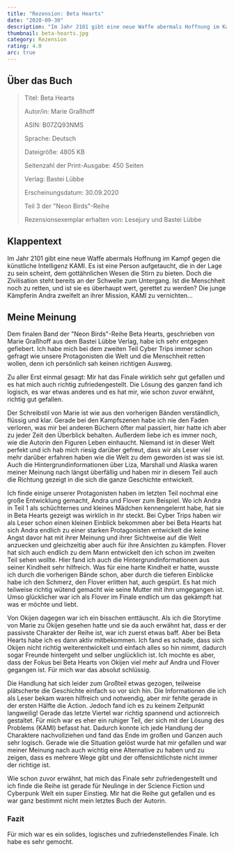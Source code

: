 ```yaml
---
title: "Rezension: Beta Hearts"
date: "2020-09-30"
description: "Im Jahr 2101 gibt eine neue Waffe abermals Hoffnung im Kampf gegen die künstliche Intelligenz KAMI. Es ist eine Person aufgetaucht, die in der Lage zu sein scheint, dem gottähnlichen Wesen die Stirn zu bieten. Doch die Zivilisation steht bereits an der Schwelle zum Untergang. Ist die Menschheit noch zu retten, und ist sie es überhaupt wert, gerettet zu werden? Die junge Kämpferin Andra zweifelt an ihrer Mission, KAMI zu vernichten..."
thumbnail: beta-hearts.jpg
category: Rezension
rating: 4.0
arc: true
---
```


## Über das Buch
> Titel: Beta Hearts
> 
> Autor/in: Marie Graßhoff
> 
> ASIN: B07ZQ93NMS
> 
> Sprache: Deutsch
> 
> Dateigröße: 4805 KB
> 
> Seitenzahl der Print-Ausgabe: 450 Seiten
> 
> Verlag: Bastei Lübbe
> 
> Erscheinungsdatum: 30.09.2020
> 
> Teil 3 der "Neon Birds"-Reihe
>
> Rezensionsexemplar erhalten von: Lesejury und Bastei Lübbe

## Klappentext
Im Jahr 2101 gibt eine neue Waffe abermals Hoffnung im Kampf gegen die künstliche Intelligenz KAMI. Es ist eine Person aufgetaucht, die in der Lage zu sein scheint, dem gottähnlichen Wesen die Stirn zu bieten. Doch die Zivilisation steht bereits an der Schwelle zum Untergang. Ist die Menschheit noch zu retten, und ist sie es überhaupt wert, gerettet zu werden? Die junge Kämpferin Andra zweifelt an ihrer Mission, KAMI zu vernichten...

## Meine Meinung
Dem finalen Band der "Neon Birds"-Reihe Beta Hearts, geschrieben von Marie Graßhoff aus dem Bastei Lübbe Verlag, habe ich sehr entgegen gefiebert. Ich habe mich bei dem zweiten Teil Cyber Trips immer schon gefragt wie unsere Protagonisten die Welt und die Menschheit retten wollen, denn ich persönlich sah keinen richtigen Ausweg.

Zu aller Erst einmal gesagt: Mir hat das Finale wirklich sehr gut gefallen und es hat mich auch richtig zufriedengestellt. Die Lösung des ganzen fand ich logisch, es war etwas anderes und es hat mir, wie schon zuvor erwähnt, richtig gut gefallen.

Der Schreibstil von Marie ist wie aus den vorherigen Bänden verständlich, flüssig und klar. Gerade bei den Kampfszenen habe ich nie den Faden verloren, was mir bei anderen Büchern öfter mal passiert, hier hatte ich aber zu jeder Zeit den Überblick behalten. Außerdem liebe ich es immer noch, wie die Autorin den Figuren Leben einhaucht. Niemand ist in dieser Welt perfekt und ich hab mich riesig darüber gefreut, dass wir als Leser viel mehr darüber erfahren haben wie die Welt zu dem geworden ist was sie ist. Auch die Hintergrundinformationen über Liza, Marshall und Alaska waren meiner Meinung nach längst überfällig und haben mir in diesem Teil auch die Richtung gezeigt in die sich die ganze Geschichte entwickelt.

Ich finde einige unserer Protagonisten haben im letzten Teil nochmal eine große Entwicklung gemacht, Andra und Flover zum Beispiel. Wo ich Andra in Teil 1 als schüchternes und kleines Mädchen kennengelernt habe, hat sie in Beta Hearts gezeigt was wirklich in ihr steckt. Bei Cyber Trips haben wir als Leser schon einen kleinen Einblick bekommen aber bei Beta Hearts hat sich Andra endlich zu einer starken Protagonisten entwickelt die keine Angst davor hat mit ihrer Meinung und ihrer Sichtweise auf die Welt anzuecken und gleichzeitig aber auch für ihre Ansichten zu kämpfen.
Flover hat sich auch endlich zu dem Mann entwickelt den ich schon im zweiten Teil sehen wollte. Hier fand ich auch die Hintergrundinformationen aus seiner Kindheit sehr hilfreich. Was für eine harte Kindheit er hatte, wusste ich durch die vorherigen Bände schon, aber durch die tieferen Einblicke habe ich den Schmerz, den Flover erlitten hat, auch gespürt. Es hat mich teilweise richtig wütend gemacht wie seine Mutter mit ihm umgegangen ist. Umso glücklicher war ich als Flover im Finale endlich um das gekämpft hat was er möchte und liebt.

Von Okijen dagegen war ich ein bisschen enttäuscht. Als ich die Storytime von Marie zu Okijen gesehen hatte und sie da auch erwähnt hat, dass er der passivste Charakter der Reihe ist, war ich zuerst etwas baff. Aber bei Beta Hearts habe ich es dann aktiv mitbekommen. Ich fand es schade, dass sich Okijen nicht richtig weiterentwickelt und einfach alles so hin nimmt, dadurch sogar Freunde hintergeht und selber unglücklich ist. Ich mochte es aber, dass der Fokus bei Beta Hearts von Okijen viel mehr auf Andra und Flover gegangen ist. Für mich war das absolut schlüssig.

Die Handlung hat sich leider zum Großteil etwas gezogen, teilweise plätscherte die Geschichte einfach so vor sich hin. Die Informationen die ich als Leser bekam waren hilfreich und notwendig, aber mir fehlte gerade in der ersten Hälfte die Action. Jedoch fand ich es zu keinem Zeitpunkt langweilig! Gerade das letzte Viertel war richtig spannend und actionreich gestaltet. Für mich war es eher ein ruhiger Teil, der sich mit der Lösung des Problems (KAMI) befasst hat. Dadurch konnte ich jede Handlung der Charaktere nachvollziehen und fand das Ende im großen und Ganzen auch sehr logisch. Gerade wie die Situation gelöst wurde hat mir gefallen und war meiner Meinung nach auch wichtig eine Alternative zu haben und zu zeigen, dass es mehrere Wege gibt und der offensichtlichste nicht immer der richtige ist.

Wie schon zuvor erwähnt, hat mich das Finale sehr zufriedengestellt und ich finde die Reihe ist gerade für Neulinge in der Science Fiction und Cyberpunk Welt ein super Einstieg. Mir hat die Reihe gut gefallen und es war ganz bestimmt nicht mein letztes Buch der Autorin.

### Fazit
Für mich war es ein solides, logisches und zufriedenstellendes Finale. Ich habe es sehr gemocht.
